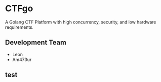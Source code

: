 # CTFgo

A Golang CTF Platform with high concurrency, security, and low hardware requirements.

## Development Team

* Leon
* Am473ur

## test
